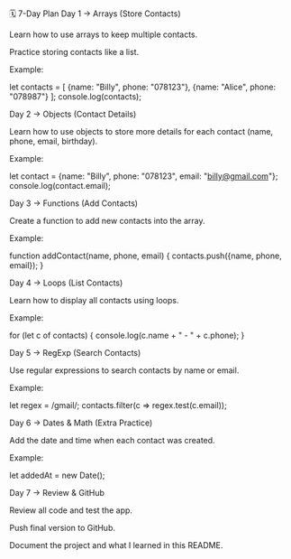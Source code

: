🗓️ 7-Day Plan
Day 1 → Arrays (Store Contacts)

Learn how to use arrays to keep multiple contacts.

Practice storing contacts like a list.

Example:

let contacts = [
  {name: "Billy", phone: "078123"},
  {name: "Alice", phone: "078987"}
];
console.log(contacts);

Day 2 → Objects (Contact Details)

Learn how to use objects to store more details for each contact (name, phone, email, birthday).

Example:

let contact = {name: "Billy", phone: "078123", email: "billy@gmail.com"};
console.log(contact.email);

Day 3 → Functions (Add Contacts)

Create a function to add new contacts into the array.

Example:

function addContact(name, phone, email) {
  contacts.push({name, phone, email});
}

Day 4 → Loops (List Contacts)

Learn how to display all contacts using loops.

Example:

for (let c of contacts) {
  console.log(c.name + " - " + c.phone);
}

Day 5 → RegExp (Search Contacts)

Use regular expressions to search contacts by name or email.

Example:

let regex = /gmail/;
contacts.filter(c => regex.test(c.email));

Day 6 → Dates & Math (Extra Practice)

Add the date and time when each contact was created.

Example:

let addedAt = new Date();

Day 7 → Review & GitHub

Review all code and test the app.

Push final version to GitHub.

Document the project and what I learned in this README.
